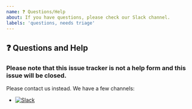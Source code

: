 ```yaml
---
name: ❓ Questions/Help
about: If you have questions, please check our Slack channel.
labels: 'questions, needs triage'
---
```


## ❓ Questions and Help

### Please note that this issue tracker is not a help form and this issue will be closed.

Please contact us instead. We have a few channels:

- [![Slack](https://img.shields.io/badge/slack-opctl-E01563.svg)](https://join.slack.com/t/opctl/shared_invite/zt-51zodvjn-Ul_UXfkhqYLWZPQTvNPp5w)

